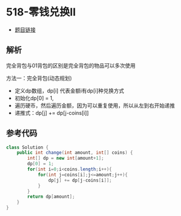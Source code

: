 # 518-零钱兑换II

- [题目链接](https://leetcode-cn.com/problems/coin-change-2/)

## 解析

完全背包与01背包的区别是完全背包的物品可以多次使用

方法一：完全背包(动态规划)
- 定义dp数组，dp[i] 代表金额i有dp[i]种兑换方式
- 初始化dp[0] = 1,
- 遍历硬币，然后遍历金额，因为可以重复使用，所以从左到右开始递推
- 递推式：dp[j] += dp[j-coins[i]]

## 参考代码
```Java
class Solution {
    public int change(int amount, int[] coins) {
        int[] dp = new int[amount+1];
        dp[0] = 1;
        for(int i=0;i<coins.length;i++){
            for(int j=coins[i];j<=amount;j++){
                dp[j] += dp[j-coins[i]];
            }
        }
        return dp[amount];
    }
}
```
